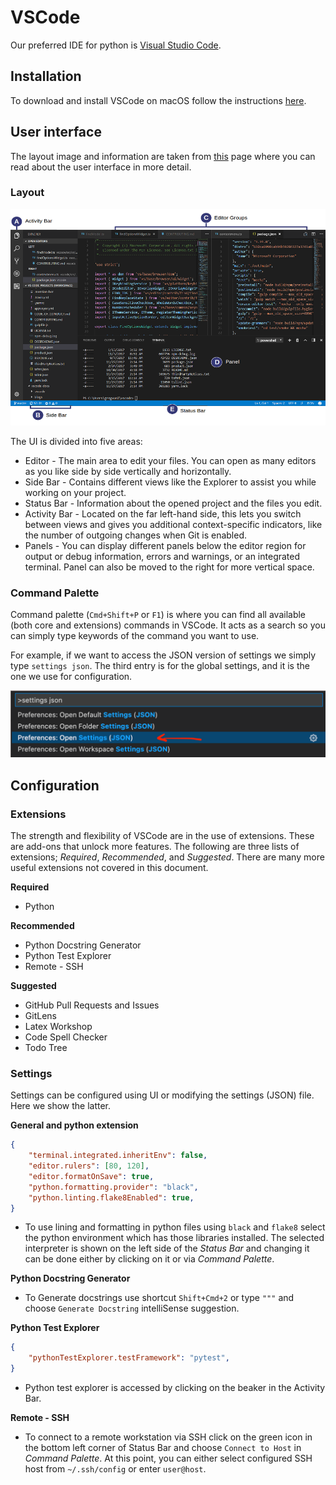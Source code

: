 # VSCode

Our preferred IDE for python is [Visual Studio Code](https://code.visualstudio.com/).

## Installation

To download and install VSCode on macOS follow the instructions [here](https://code.visualstudio.com/docs/setup/mac).

## User interface

The layout image and information are taken from [this](https://code.visualstudio.com/docs/getstarted/userinterface) page where you can read about the user interface in more detail.

### Layout

![Layout](./figures/layout.png)

The UI is divided into five areas:

 - Editor - The main area to edit your files. You can open as many editors as you like side by side vertically and horizontally.
 - Side Bar - Contains different views like the Explorer to assist you while working on your project.
 - Status Bar - Information about the opened project and the files you edit.
 - Activity Bar - Located on the far left-hand side, this lets you switch between views and gives you additional context-specific indicators, like the number of outgoing changes when Git is enabled.
 - Panels - You can display different panels below the editor region for output or debug information, errors and warnings, or an integrated terminal. Panel can also be moved to the right for more vertical space.

### Command Palette

Command palette (`Cmd+Shift+P` or `F1`) is where you can find all available (both core and extensions) commands in VSCode. It acts as a search so you can simply type keywords of the command you want to use.

For example, if we want to access the JSON version of settings we simply type `settings json`. The third entry is for the global settings, and it is the one we use for configuration.

<!-- ![Settings](./figures/settings.png?s=600) -->
<img src="./figures/settings.png" width="600">


## Configuration


### Extensions

The strength and flexibility of VSCode are in the use of extensions. These are add-ons that unlock more features. The following are three lists of extensions; *Required*, *Recommended*, and *Suggested*. There are many more useful extensions not covered in this document.

**Required**
 - Python

**Recommended**
 - Python Docstring Generator
 - Python Test Explorer
 - Remote - SSH

**Suggested**
 - GitHub Pull Requests and Issues
 - GitLens
 - Latex Workshop
 - Code Spell Checker
 - Todo Tree

### Settings

Settings can be configured using UI or modifying the settings (JSON) file. Here we show the latter. 

**General and python extension**

```JSON
{
    "terminal.integrated.inheritEnv": false,
    "editor.rulers": [80, 120],
    "editor.formatOnSave": true,
    "python.formatting.provider": "black",
    "python.linting.flake8Enabled": true,
}
```

 - To use lining and formatting in python files using `black` and `flake8` select the python environment which has those libraries installed. The selected interpreter is shown on the left side of the *Status Bar* and changing it can be done either by clicking on it or via *Command Palette*.

**Python Docstring Generator**

 - To Generate docstrings use shortcut `Shift+Cmd+2` or type `"""` and choose `Generate Docstring` intelliSense suggestion.

**Python Test Explorer**

```JSON
{
    "pythonTestExplorer.testFramework": "pytest",
}
```

 - Python test explorer is accessed by clicking on the beaker in the Activity Bar.

**Remote - SSH**

 - To connect to a remote workstation via SSH click on the green icon in the bottom left corner of Status Bar and choose `Connect to Host` in *Command Palette*. At this point, you can either select configured SSH host from `~/.ssh/config` or enter `user@host`.